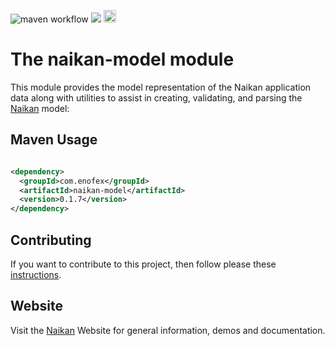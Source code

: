 ![maven workflow](https://github.com/enofex/naikan-model/actions/workflows/maven.yml/badge.svg) [![](https://img.shields.io/badge/Java%20Version-17-orange)](/pom.xml)
<img height="20" src="https://sonarcloud.io/images/project_badges/sonarcloud-orange.svg">

# The naikan-model module

This module provides the model representation of the Naikan application data along with utilities to
assist in creating, validating, and parsing the [Naikan](https://github.com/enofex/naikan) model:


Maven Usage
-------------------

```xml

<dependency>
  <groupId>com.enofex</groupId>
  <artifactId>naikan-model</artifactId>
  <version>0.1.7</version>
</dependency>
```

## Contributing

If you want to contribute to this project, then follow please
these [instructions](https://github.com/enofex/naikan/blob/main/CONTRIBUTING.md).

## Website

Visit the [Naikan](https://naikan.io) Website for general information, demos and documentation.
